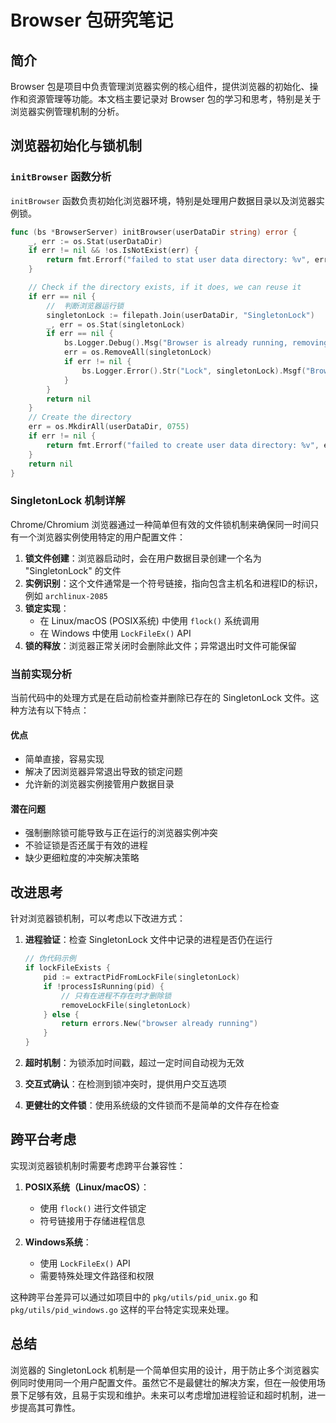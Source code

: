 # Browser 包研究笔记

## 简介

Browser 包是项目中负责管理浏览器实例的核心组件，提供浏览器的初始化、操作和资源管理等功能。本文档主要记录对 Browser 包的学习和思考，特别是关于浏览器实例管理机制的分析。

## 浏览器初始化与锁机制

### `initBrowser` 函数分析

`initBrowser` 函数负责初始化浏览器环境，特别是处理用户数据目录以及浏览器实例锁。

```go
func (bs *BrowserServer) initBrowser(userDataDir string) error {
    _, err := os.Stat(userDataDir)
    if err != nil && !os.IsNotExist(err) {
        return fmt.Errorf("failed to stat user data directory: %v", err)
    }

    // Check if the directory exists, if it does, we can reuse it
    if err == nil {
        //  判断浏览器运行锁
        singletonLock := filepath.Join(userDataDir, "SingletonLock")
        _, err = os.Stat(singletonLock)
        if err == nil {
            bs.Logger.Debug().Msg("Browser is already running, removing SingletonLock")
            err = os.RemoveAll(singletonLock)
            if err != nil {
                bs.Logger.Error().Str("Lock", singletonLock).Msgf("Browser can't work due to failed removal of SingletonLock: %v", err)
            }
        }
        return nil
    }
    // Create the directory
    err = os.MkdirAll(userDataDir, 0755)
    if err != nil {
        return fmt.Errorf("failed to create user data directory: %v", err)
    }
    return nil
}
```

### SingletonLock 机制详解

Chrome/Chromium 浏览器通过一种简单但有效的文件锁机制来确保同一时间只有一个浏览器实例使用特定的用户配置文件：

1. **锁文件创建**：浏览器启动时，会在用户数据目录创建一个名为 "SingletonLock" 的文件
2. **实例识别**：这个文件通常是一个符号链接，指向包含主机名和进程ID的标识，例如 `archlinux-2085`
3. **锁定实现**：
   - 在 Linux/macOS (POSIX系统) 中使用 `flock()` 系统调用
   - 在 Windows 中使用 `LockFileEx()` API
4. **锁的释放**：浏览器正常关闭时会删除此文件；异常退出时文件可能保留

### 当前实现分析

当前代码中的处理方式是在启动前检查并删除已存在的 SingletonLock 文件。这种方法有以下特点：

#### 优点

- 简单直接，容易实现
- 解决了因浏览器异常退出导致的锁定问题
- 允许新的浏览器实例接管用户数据目录

#### 潜在问题

- 强制删除锁可能导致与正在运行的浏览器实例冲突
- 不验证锁是否还属于有效的进程
- 缺少更细粒度的冲突解决策略

## 改进思考

针对浏览器锁机制，可以考虑以下改进方式：

1. **进程验证**：检查 SingletonLock 文件中记录的进程是否仍在运行
   ```go
   // 伪代码示例
   if lockFileExists {
       pid := extractPidFromLockFile(singletonLock)
       if !processIsRunning(pid) {
           // 只有在进程不存在时才删除锁
           removeLockFile(singletonLock)
       } else {
           return errors.New("browser already running")
       }
   }
   ```

2. **超时机制**：为锁添加时间戳，超过一定时间自动视为无效
3. **交互式确认**：在检测到锁冲突时，提供用户交互选项
4. **更健壮的文件锁**：使用系统级的文件锁而不是简单的文件存在检查

## 跨平台考虑

实现浏览器锁机制时需要考虑跨平台兼容性：

1. **POSIX系统（Linux/macOS）**：
   - 使用 `flock()` 进行文件锁定
   - 符号链接用于存储进程信息

2. **Windows系统**：
   - 使用 `LockFileEx()` API
   - 需要特殊处理文件路径和权限

这种跨平台差异可以通过如项目中的 `pkg/utils/pid_unix.go` 和 `pkg/utils/pid_windows.go` 这样的平台特定实现来处理。

## 总结

浏览器的 SingletonLock 机制是一个简单但实用的设计，用于防止多个浏览器实例同时使用同一个用户配置文件。虽然它不是最健壮的解决方案，但在一般使用场景下足够有效，且易于实现和维护。未来可以考虑增加进程验证和超时机制，进一步提高其可靠性。 